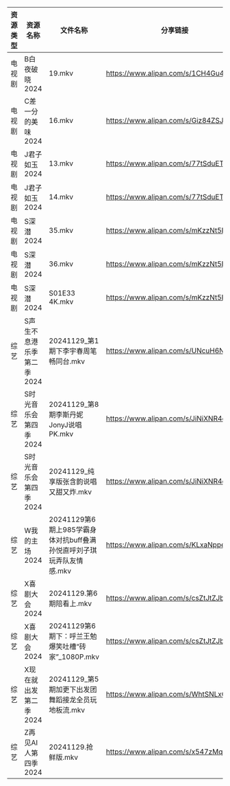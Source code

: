| 资源类型 | 资源名称            | 文件名称                                         | 分享链接                                 | 更新时间                |
| ---- | --------------- | -------------------------------------------- | ------------------------------------ | ------------------- |
| 电视剧  | B白夜破晓2024       | 19.mkv                                       | https://www.alipan.com/s/1CH4Gu47Hq3 | 2024-11-29 14:05:09 |
| 电视剧  | C差一分的美味2024     | 16.mkv                                       | https://www.alipan.com/s/Giz84ZSJTNi | 2024-11-29 14:05:12 |
| 电视剧  | J君子如玉2024       | 13.mkv                                       | https://www.alipan.com/s/77tSduETaD2 | 2024-11-29 14:05:43 |
| 电视剧  | J君子如玉2024       | 14.mkv                                       | https://www.alipan.com/s/77tSduETaD2 | 2024-11-29 14:05:43 |
| 电视剧  | S深潜2024         | 35.mkv                                       | https://www.alipan.com/s/mKzzNt5BcAW | 2024-11-29 18:06:23 |
| 电视剧  | S深潜2024         | 36.mkv                                       | https://www.alipan.com/s/mKzzNt5BcAW | 2024-11-29 18:06:23 |
| 电视剧  | S深潜2024         | S01E33 4K.mkv                                | https://www.alipan.com/s/mKzzNt5BcAW | 2024-11-29 18:06:23 |
| 综艺   | S声生不息港乐季第二季2024 | 20241129_第1期下李宇春周笔畅同台.mkv                    | https://www.alipan.com/s/UNcuH6NR3w3 | 2024-11-29 14:07:45 |
| 综艺   | S时光音乐会第四季2024   | 20241129_第8期李斯丹妮JonyJ说唱PK.mkv                | https://www.alipan.com/s/JiNiXNR4dny | 2024-11-29 14:07:48 |
| 综艺   | S时光音乐会第四季2024   | 20241129_纯享版张含韵说唱又甜又炸.mkv                    | https://www.alipan.com/s/JiNiXNR4dny | 2024-11-29 14:07:48 |
| 综艺   | W我的主场2024       | 20241129第6期上985学霸身体对抗buff叠满孙悦直呼刘子琪玩弄队友情感.mkv | https://www.alipan.com/s/KLxaNppeykr | 2024-11-29 14:08:04 |
| 综艺   | X喜剧大会2024       | 20241129.第6期陪看上.mkv                          | https://www.alipan.com/s/csZtJtZJbGQ | 2024-11-29 14:08:09 |
| 综艺   | X喜剧大会2024       | 20241129第6期下：呼兰王勉爆笑吐槽“砖家”_1080P.mkv          | https://www.alipan.com/s/csZtJtZJbGQ | 2024-11-29 14:08:09 |
| 综艺   | X现在就出发第二季2024   | 20241129_第5期加更下出发团舞蹈接龙全员玩地板流.mkv             | https://www.alipan.com/s/WhtSNLxQcYW | 2024-11-29 14:08:12 |
| 综艺   | Z再见AI人第四季2024   | 20241129.抢鲜版.mkv                             | https://www.alipan.com/s/x547zMqipVp | 2024-11-29 14:08:18 |
